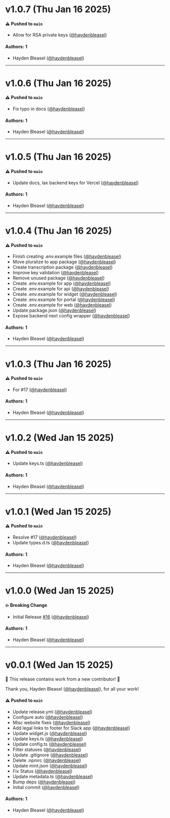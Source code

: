 # v1.0.7 (Thu Jan 16 2025)

#### ⚠️ Pushed to `main`

- Allow for RSA private keys ([@haydenbleasel](https://github.com/haydenbleasel))

#### Authors: 1

- Hayden Bleasel ([@haydenbleasel](https://github.com/haydenbleasel))

---

# v1.0.6 (Thu Jan 16 2025)

#### ⚠️ Pushed to `main`

- Fix typo in docs ([@haydenbleasel](https://github.com/haydenbleasel))

#### Authors: 1

- Hayden Bleasel ([@haydenbleasel](https://github.com/haydenbleasel))

---

# v1.0.5 (Thu Jan 16 2025)

#### ⚠️ Pushed to `main`

- Update docs, lax backend keys for Vercel ([@haydenbleasel](https://github.com/haydenbleasel))

#### Authors: 1

- Hayden Bleasel ([@haydenbleasel](https://github.com/haydenbleasel))

---

# v1.0.4 (Thu Jan 16 2025)

#### ⚠️ Pushed to `main`

- Finish creating .env.example files ([@haydenbleasel](https://github.com/haydenbleasel))
- Move pluralize to app package ([@haydenbleasel](https://github.com/haydenbleasel))
- Create transcription package ([@haydenbleasel](https://github.com/haydenbleasel))
- Improve key validation ([@haydenbleasel](https://github.com/haydenbleasel))
- Remove unused package ([@haydenbleasel](https://github.com/haydenbleasel))
- Create .env.example for app ([@haydenbleasel](https://github.com/haydenbleasel))
- Create .env.example for api ([@haydenbleasel](https://github.com/haydenbleasel))
- Create .env.example for widget ([@haydenbleasel](https://github.com/haydenbleasel))
- Create .env.example for portal ([@haydenbleasel](https://github.com/haydenbleasel))
- Create .env.example for web ([@haydenbleasel](https://github.com/haydenbleasel))
- Update package.json ([@haydenbleasel](https://github.com/haydenbleasel))
- Expose backend next config wrapper ([@haydenbleasel](https://github.com/haydenbleasel))

#### Authors: 1

- Hayden Bleasel ([@haydenbleasel](https://github.com/haydenbleasel))

---

# v1.0.3 (Thu Jan 16 2025)

#### ⚠️ Pushed to `main`

- For #17 ([@haydenbleasel](https://github.com/haydenbleasel))

#### Authors: 1

- Hayden Bleasel ([@haydenbleasel](https://github.com/haydenbleasel))

---

# v1.0.2 (Wed Jan 15 2025)

#### ⚠️ Pushed to `main`

- Update keys.ts ([@haydenbleasel](https://github.com/haydenbleasel))

#### Authors: 1

- Hayden Bleasel ([@haydenbleasel](https://github.com/haydenbleasel))

---

# v1.0.1 (Wed Jan 15 2025)

#### ⚠️ Pushed to `main`

- Resolve #17 ([@haydenbleasel](https://github.com/haydenbleasel))
- Update types.d.ts ([@haydenbleasel](https://github.com/haydenbleasel))

#### Authors: 1

- Hayden Bleasel ([@haydenbleasel](https://github.com/haydenbleasel))

---

# v1.0.0 (Wed Jan 15 2025)

#### 💥 Breaking Change

- Initial Release [#16](https://github.com/haydenbleasel/eververse/pull/16) ([@haydenbleasel](https://github.com/haydenbleasel))

#### Authors: 1

- Hayden Bleasel ([@haydenbleasel](https://github.com/haydenbleasel))

---

# v0.0.1 (Wed Jan 15 2025)

:tada: This release contains work from a new contributor! :tada:

Thank you, Hayden Bleasel ([@haydenbleasel](https://github.com/haydenbleasel)), for all your work!

#### ⚠️ Pushed to `main`

- Update release.yml ([@haydenbleasel](https://github.com/haydenbleasel))
- Configure auto ([@haydenbleasel](https://github.com/haydenbleasel))
- Misc website fixes ([@haydenbleasel](https://github.com/haydenbleasel))
- Add legal links to footer for Slack app ([@haydenbleasel](https://github.com/haydenbleasel))
- Update widget.js ([@haydenbleasel](https://github.com/haydenbleasel))
- Update keys.ts ([@haydenbleasel](https://github.com/haydenbleasel))
- Update config.ts ([@haydenbleasel](https://github.com/haydenbleasel))
- Filter statuses ([@haydenbleasel](https://github.com/haydenbleasel))
- Update .gitignore ([@haydenbleasel](https://github.com/haydenbleasel))
- Delete .npmrc ([@haydenbleasel](https://github.com/haydenbleasel))
- Update mint.json ([@haydenbleasel](https://github.com/haydenbleasel))
- Fix Status ([@haydenbleasel](https://github.com/haydenbleasel))
- Update metadata.ts ([@haydenbleasel](https://github.com/haydenbleasel))
- Bump deps ([@haydenbleasel](https://github.com/haydenbleasel))
- Initial commit ([@haydenbleasel](https://github.com/haydenbleasel))

#### Authors: 1

- Hayden Bleasel ([@haydenbleasel](https://github.com/haydenbleasel))
